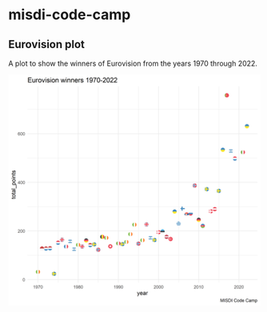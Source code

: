 # misdi-code-camp

## Eurovision plot

A plot to show the winners of Eurovision from the years 1970 through 2022.

![](winners_flags_plot.png)
